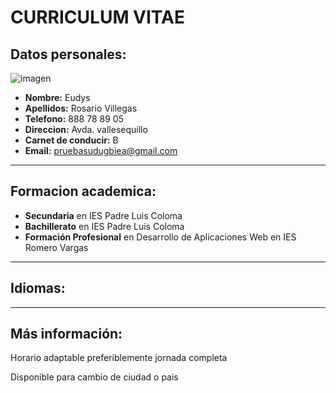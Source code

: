 # **CURRICULUM VITAE** 

## Datos personales: 

 ![imagen](https://pbs.twimg.com/profile_images/619563644066639872/hHanccw1_400x400.jpg)	
- **Nombre:** Eudys 
- **Apellidos:** Rosario Villegas
- **Telefono:** 888 78 89 05
- **Direccion:** Avda. vallesequillo
- **Carnet de conducir:** B
- **Email:** pruebasudugbiea@gmail.com

___

## Formacion academica:

- **Secundaria** en IES Padre Luis Coloma
- **Bachillerato** en IES Padre Luis Coloma
- **Formación Profesional** en Desarrollo de Aplicaciones Web en IES Romero Vargas

___

## Idiomas:





___

## Más información:

Horario adaptable preferiblemente jornada completa 

Disponible para cambio de ciudad o pais